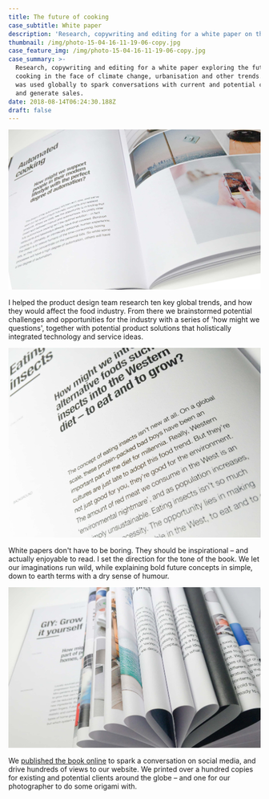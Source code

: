 ```yaml
---
title: The future of cooking
case_subtitle: White paper
description: 'Research, copywriting and editing for a white paper on the future of cooking '
thumbnail: /img/photo-15-04-16-11-19-06-copy.jpg
case_feature_img: /img/photo-15-04-16-11-19-06-copy.jpg
case_summary: >-
  Research, copywriting and editing for a white paper exploring the future of
  cooking in the face of climate change, urbanisation and other trends. The book
  was used globally to spark conversations with current and potential clients,
  and generate sales.
date: 2018-08-14T06:24:30.188Z
draft: false
---
```

![Automated cooking: How might we support people in their modern lifestyle with the perfect degree of automation? ](/img/photo-15-04-16-11-30-56.jpg)

I helped the product design team research ten key global trends, and how they would affect the food industry. From there we brainstormed potential challenges and opportunities for the industry with a series of 'how might we questions', together with potential product solutions that holistically integrated technology and service ideas.

![Eating insects: How might we introduce alternative foods such as insects into the Western diet – to eat and to grow? ](/img/photo-15-04-16-11-29-32-copy.jpg)

White papers don't have to be boring. They should be inspirational – and actually enjoyable to read. I set the direction for the tone of the book. We let our imaginations run wild, while explaining bold future concepts in simple, down to earth terms with a dry sense of humour.

![null](/img/photo-15-04-16-11-33-45.jpg)

We [published the book online](https://issuu.com/designit/docs/future_of_cooking) to spark a conversation on social media, and drive hundreds of views to our website. We printed over a hundred copies for existing and potential clients around the globe – and one for our photographer to do some origami with.
